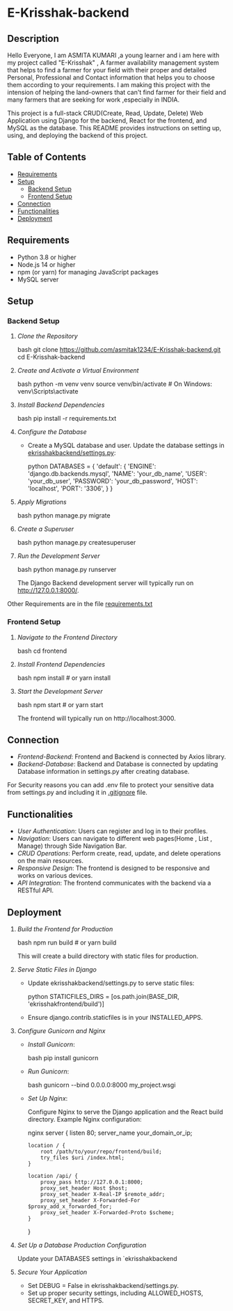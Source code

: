 # E-Krisshak-backend
<!-- explaining setup,functionalities, and deployment steps. -->
<!-- ## for heading, # for main heading,following for links and lists ,[CONTRIBUTING.md](CONTRIBUTING.md) file for locating to file.-->


## Description

Hello Everyone, I am ASMITA KUMARI ,a young learner and i am here with my project called "E-Krisshak" , A farmer availability management system that helps to find a farmer for your field with their proper and detailed Personal, Professional and Contact information that helps you to choose them according to your requirements. I am making this project with the intension of helping the land-owners that can't find farmer for their field and many farmers that are seeking for work ,especially in INDIA.

This project is a full-stack CRUD(Create, Read, Update, Delete) Web Application using Django for the backend, React for the frontend, and MySQL as the database. This README provides instructions on setting up, using, and deploying the backend of this project.

## Table of Contents

- [Requirements](#requirements)
- [Setup](#setup)
  - [Backend Setup](#backend-setup)
  - [Frontend Setup](#frontend-setup)
- [Connection](#connection)
- [Functionalities](#functionalities)
- [Deployment](#deployment)

## Requirements

- Python 3.8 or higher
- Node.js 14 or higher
- npm (or yarn) for managing JavaScript packages
- MySQL server

## Setup

### Backend Setup

1. *Clone the Repository*

   bash
   git clone https://github.com/asmitak1234/E-Krisshak-backend.git
   cd E-Krisshak-backend
   

2. *Create and Activate a Virtual Environment*

   bash
   python -m venv venv
   source venv/bin/activate  # On Windows: venv\Scripts\activate
   

3. *Install Backend Dependencies*

   bash
   pip install -r requirements.txt
   

4. *Configure the Database*

   - Create a MySQL database and user. Update the database settings in [ekrisshakbackend/settings.py](settings.py):

     python
     DATABASES = {
         'default': {
             'ENGINE': 'django.db.backends.mysql',
             'NAME': 'your_db_name',
             'USER': 'your_db_user',
             'PASSWORD': 'your_db_password',
             'HOST': 'localhost',
             'PORT': '3306',
         }
     }
     

5. *Apply Migrations*

   bash
   python manage.py migrate
   

6. *Create a Superuser*

   bash
   python manage.py createsuperuser
   

7. *Run the Development Server*

   bash
   python manage.py runserver

    The Django Backend development server will typically run on http://127.0.0.1:8000/.
   
Other Requirements are in the file [requirements.txt](requirements.txt)

### Frontend Setup

1. *Navigate to the Frontend Directory*

   bash
   cd frontend
   

2. *Install Frontend Dependencies*

   bash
   npm install  # or yarn install
   

3. *Start the Development Server*

   bash
   npm start  # or yarn start
   

   The frontend will typically run on http://localhost:3000.

## Connection 

- *Frontend-Backend*: Frontend and Backend is connected by Axios library.
- *Backend-Database*: Backend and Database is connected by updating Database information in settings.py after creating database.
 
For Security reasons you can add .env file to protect your sensitive data from settings.py and including it in [.gitignore](.gitignore) file.

## Functionalities

- *User Authentication*: Users can register and log in to their profiles.
- *Navigation*: Users can navigate to different web pages(Home , List , Manage) through Side Navigation Bar.
- *CRUD Operations*: Perform create, read, update, and delete operations on the main resources.
- *Responsive Design*: The frontend is designed to be responsive and works on various devices.
- *API Integration*: The frontend communicates with the backend via a RESTful API.

## Deployment

1. *Build the Frontend for Production*

   bash
   npm run build  # or yarn build
   

   This will create a build directory with static files for production.

2. *Serve Static Files in Django*

   - Update ekrisshakbackend/settings.py to serve static files:

     python
     STATICFILES_DIRS = [os.path.join(BASE_DIR, 'ekrisshakfrontend/build')]
     

   - Ensure django.contrib.staticfiles is in your INSTALLED_APPS.

3. *Configure Gunicorn and Nginx*

   - *Install Gunicorn*:

     bash
     pip install gunicorn
     

   - *Run Gunicorn*:

     bash
     gunicorn --bind 0.0.0.0:8000 my_project.wsgi
     

   - *Set Up Nginx*:

     Configure Nginx to serve the Django application and the React build directory. Example Nginx configuration:

     nginx
     server {
         listen 80;
         server_name your_domain_or_ip;

         location / {
             root /path/to/your/repo/frontend/build;
             try_files $uri /index.html;
         }

         location /api/ {
             proxy_pass http://127.0.0.1:8000;
             proxy_set_header Host $host;
             proxy_set_header X-Real-IP $remote_addr;
             proxy_set_header X-Forwarded-For $proxy_add_x_forwarded_for;
             proxy_set_header X-Forwarded-Proto $scheme;
         }
     }
     

4. *Set Up a Database Production Configuration*

   Update your DATABASES settings in `ekrisshakbackend

5. *Secure Your Application*

   - Set DEBUG = False in ekrisshakbackend/settings.py.
   - Set up proper security settings, including ALLOWED_HOSTS, SECRET_KEY, and HTTPS.

